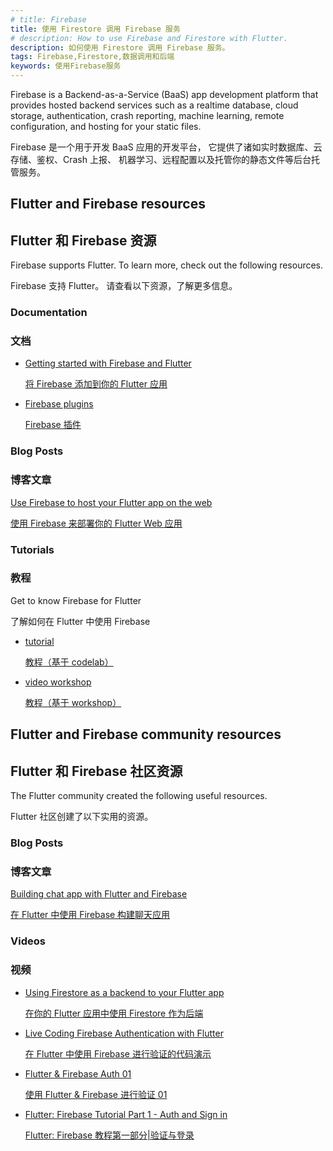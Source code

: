 ```yaml
---
# title: Firebase
title: 使用 Firestore 调用 Firebase 服务
# description: How to use Firebase and Firestore with Flutter.
description: 如何使用 Firestore 调用 Firebase 服务。
tags: Firebase,Firestore,数据调用和后端
keywords: 使用Firebase服务
---
```


Firebase is a Backend-as-a-Service (BaaS) app development platform
that provides hosted backend services such as a realtime database,
cloud storage, authentication, crash reporting, machine learning,
remote configuration, and hosting for your static files.

Firebase 是一个用于开发 BaaS 应用的开发平台，
它提供了诸如实时数据库、云存储、鉴权、Crash 上报、
机器学习、远程配置以及托管你的静态文件等后台托管服务。

## Flutter and Firebase resources

## Flutter 和 Firebase 资源

Firebase supports Flutter. To learn more,
check out the following resources.

Firebase 支持 Flutter。
请查看以下资源，了解更多信息。

### Documentation

### 文档

* [Getting started with Firebase and Flutter][started]

  [将 Firebase 添加到你的 Flutter 应用][started]

* [Firebase plugins][]

  [Firebase 插件][Firebase plugins]

### Blog Posts

### 博客文章

[Use Firebase to host your Flutter app on the web][article]

[使用 Firebase 来部署你的 Flutter Web 应用][article]

### Tutorials

### 教程

Get to know Firebase for Flutter

了解如何在 Flutter 中使用 Firebase

* [tutorial][codelab1]

  [教程（基于 codelab）][codelab1]

* [video workshop][workshop]

  [教程（基于 workshop）][workshop]

## Flutter and Firebase community resources

## Flutter 和 Firebase 社区资源

The Flutter community created the following useful resources.

Flutter 社区创建了以下实用的资源。

### Blog Posts

### 博客文章

[Building chat app with Flutter and Firebase][chat app]

[在 Flutter 中使用 Firebase 构建聊天应用][chat app]

### Videos

### 视频

* [Using Firestore as a backend to your Flutter app][video]

  [在你的 Flutter 应用中使用 Firestore 作为后端][video]

* [Live Coding Firebase Authentication with Flutter][video2]

  [在 Flutter 中使用 Firebase 进行验证的代码演示][video2]

* [Flutter & Firebase Auth 01][video3]

  [使用 Flutter & Firebase 进行验证 01][video3]

* [Flutter: Firebase Tutorial Part 1 - Auth and Sign in][video4]

  [Flutter: Firebase 教程第一部分|验证与登录][video4]

[article]: {{site.flutter-medium}}must-try-use-firebase-to-host-your-flutter-app-on-the-web-852ee533a469
[chat app]: {{site.medium}}flutter-community/building-a-chat-app-with-flutter-and-firebase-from-scratch-9eaa7f41782e
[codelab1]: {{site.codelabs}}codelabs/firebase-get-to-know-flutter
[Firebase plugins]: {{site.firebase}}docs/flutter/setup#available-plugins
[started]: {{site.firebase}}docs/flutter/setup
[video]: {{site.bili.video}}/BV184411575K/
[video2]: {{site.yt.watch}}/OlcYP6UXlm8
[video3]: {{site.yt.watch}}/u_Lyx8KJWpg
[video4]: {{site.yt.watch}}/13-jNF984C0
[workshop]: {{site.bili.video}}/BV14b4y1o7Wn/

